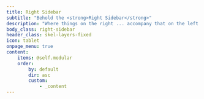 ```yaml
---
title: Right Sidebar
subtitle: "Behold the <strong>Right Sidebar</strong>"
description: "Where things on the right ... accompany that on the left."
body_class: right-sidebar
header_class: skel-layers-fixed
icon: tablet
onpage_menu: true
content:
    items: @self.modular
    order:
        by: default
        dir: asc
        custom:
            - _content
---
```

